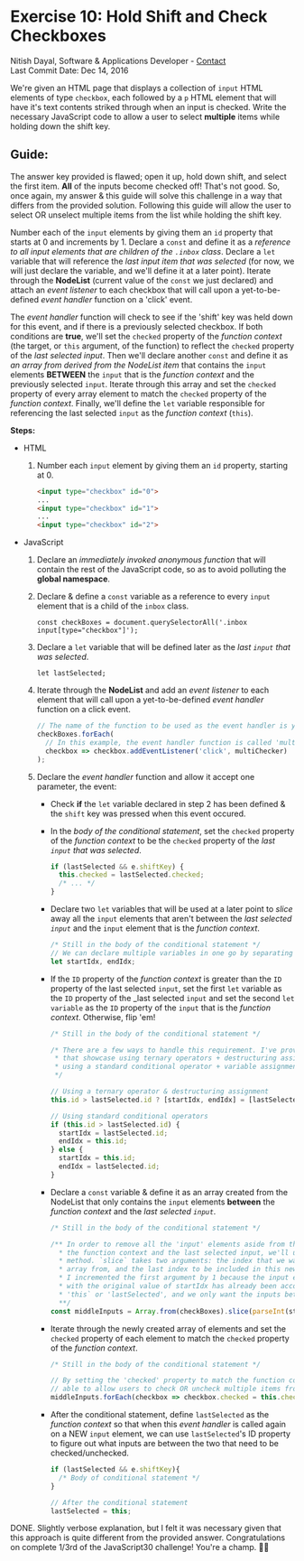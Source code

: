 # Exercise 10: Hold Shift and Check Checkboxes
Nitish Dayal, Software & Applications Developer - [Contact](http://nitishdayal.me)  
Last Commit Date: Dec 14, 2016

We're given an HTML page that displays a collection of `input` HTML elements
  of type `checkbox`, each followed by a `p` HTML element that will have it's
  text contents striked through when an input is checked. Write the necessary
  JavaScript code to allow a user to select **multiple** items while holding down
  the shift key.

## Guide:

The answer key provided is flawed; open it up, hold down shift, and select the first
  item. **All** of the inputs become checked off! That's not good. So, once again,
  my answer & this guide will solve this challenge in a way that differs from the
  provided solution. Following this guide will allow the user to select OR unselect
  multiple items from the list while holding the shift key.

Number each of the `input` elements by giving them an `id` property that starts
  at 0 and increments by 1. Declare a `const` and define it as a _reference to all 
  input elements that are children of the `.inbox` class_. Declare a `let` variable
  that will reference the _last input item that was selected_ (for now, we will just
  declare the variable, and we'll define it at a later point). Iterate through the 
  **NodeList** (current value of the `const` we just declared) and attach an 
  _event listener_ to each checkbox that will call upon a yet-to-be-defined _event handler_ 
  function on a 'click' event. 
  
The _event handler_ function will check to see if the 'shift' key was held down for this 
  event, and if there is a previously selected checkbox. If both conditions are **true**, 
  we'll set the `checked` property of the _function context_ (the target, or `this` 
  argument, of the function) to reflect the `checked` property of the _last selected input_.
  Then we'll declare another `const` and define it as _an array from derived from the 
  NodeList item_ that contains the `input` elements **BETWEEN** the `input` that is the
  _function context_ and the previously selected `input`. Iterate through this array and 
  set the `checked` property of every array element to match the `checked` property of
  the _function context_. Finally, we'll define the `let` variable responsible for referencing
  the last selected `input` as the _function context_ (`this`).

**Steps:**

- HTML

  1. Number each `input` element by giving them an `id` property, starting at 0.
      
        ```html
        <input type="checkbox" id="0">
        ...
        <input type="checkbox" id="1">
        ...
        <input type="checkbox" id="2">
        ```

- JavaScript

  1. Declare an _immediately invoked anonymous function_ that will contain the rest
    of the JavaScript code, so as to avoid polluting the **global namespace**.
  
  2. Declare & define a `const` variable as a reference to every `input` element
    that is a child of the `inbox` class.

        `const checkBoxes = document.querySelectorAll('.inbox input[type="checkbox"]');`
  
  3. Declare a `let` variable that will be defined later as the _last `input` that was selected_.
        
        `let lastSelected;`

  4. Iterate through the **NodeList** and add an _event listener_ to each element that will
    call upon a yet-to-be-defined _event handler_ function on a click event.

      ```JavaScript
      // The name of the function to be used as the event handler is your choice.
      checkBoxes.forEach(
        // In this example, the event handler function is called 'multiChecker'
        checkbox => checkbox.addEventListener('click', multiChecker)
      );
      ```

  5. Declare the _event handler_ function and allow it accept one parameter, the event:
       
       - Check **if** the `let` variable declared in step 2 has been defined & the `shift` key
        was pressed when this event occured.
      
      - In the _body of the conditional statement_, set the `checked` property of the
        _function context_ to be the `checked` property of the _last `input` that was selected_.

          ```JavaScript
          if (lastSelected && e.shiftKey) {
            this.checked = lastSelected.checked;
            /* ... */
          }
          ```
      
      - Declare two `let` variables that will be used at a later point to
        _slice_ away all the `input` elements that aren't between the _last
        selected `input`_ and the `input` element that is the _function context_.

          ```JavaScript
          /* Still in the body of the conditional statement */
          // We can declare multiple variables in one go by separating them with commas
          let startIdx, endIdx;
          ```

      - If the `ID` property of the _function context_ is greater than the `ID` property
        of the last selected `input`, set the first `let` variable as the `ID` property
        of the _last selected `input` and set the second `let variable` as the `ID` property
        of the `input` that is the _function context_. Otherwise, flip 'em!

          ```JavaScript
          /* Still in the body of the conditional statement */

          /* There are a few ways to handle this requirement. I've provided examples
           * that showcase using ternary operators + destructuring assignments, and
           * using a standard conditional operator + variable assignments.
           */

          // Using a ternary operator & destructuring assignment
          this.id > lastSelected.id ? [startIdx, endIdx] = [lastSelected.id, this.id] : [startIdx, endIdx] = [this.id, lastSelected.id];

          // Using standard conditional operators
          if (this.id > lastSelected.id) {
            startIdx = lastSelected.id;
            endIdx = this.id;
          } else {
            startIdx = this.id;
            endIdx = lastSelected.id;
          }
          ```

      - Declare a `const` variable & define it as an array created from the NodeList
        that only contains the `input` elements **between** the _function context_ and the
        _last selected `input`_.

          ```JavaScript
          /* Still in the body of the conditional statement */

          /** In order to remove all the 'input' elements aside from the ones in between
            * the function context and the last selected input, we'll use the `slice`
            * method. `slice` takes two arguments: the index that we want to slice our
            * array from, and the last index to be included in this new sliced portion.
            * I incremented the first argument by 1 because the input element associated
            * with the original value of startIdx has already been accounted for (it's either
            * 'this` or 'lastSelected', and we only want the inputs between those two).
            **/
          const middleInputs = Array.from(checkBoxes).slice(parseInt(startIdx) + 1, endIdx);
          ```

      - Iterate through the newly created array of elements and set the `checked` property
        of each element to match the `checked` property of the _function context_.

          ```JavaScript
          /* Still in the body of the conditional statement */

          // By setting the 'checked' property to match the function context, we're
          // able to allow users to check OR uncheck multiple items from the list. WOOOO!
          middleInputs.forEach(checkbox => checkbox.checked = this.checked);
          ```
      - After the conditional statement, define `lastSelected` as the _function context_
        so that when this _event handler_ is called again on a NEW `input` element,
        we can use `lastSelected`'s ID property to figure out what inputs are between the
        two that need to be checked/unchecked.

        ```JavaScript
        if (lastSelected && e.shiftKey){
          /* Body of conditional statement */
        }

        // After the conditional statement
        lastSelected = this;
        ```

DONE. Slightly verbose explanation, but I felt it was necessary given that this approach
  is quite different from the provided answer. Congratulations on complete 1/3rd of the
  JavaScript30 challenge! You're a champ. 💪💪
